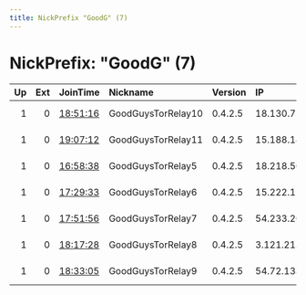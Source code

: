 ```yaml
---
title: NickPrefix "GoodG" (7)
---
```


# NickPrefix: "GoodG" (7)

|   Up |   Ext | JoinTime                                                                                            | Nickname           | Version   | IP             | AS               | CC   |   ORp |   Dirp | OS    | Contact                                 |   eFamMembers |
|-----:|------:|:----------------------------------------------------------------------------------------------------|:-------------------|:----------|:---------------|:-----------------|:-----|------:|-------:|:------|:----------------------------------------|--------------:|
|    1 |     0 | [18:51:16](https://metrics.torproject.org/rs.html#details/EF5049F32097BB8CF38D78CB710000EF57796111) | GoodGuysTorRelay10 | 0.4.2.5   | 18.130.73.236  | Amazon.com, Inc. | gb   |  9001 |   9030 | Linux | Mr Ameer &lt;ameerpb@protonmail.com&gt; |             1 |
|    1 |     0 | [19:07:12](https://metrics.torproject.org/rs.html#details/53975C6D26C615E085BA6253616B89222D513E61) | GoodGuysTorRelay11 | 0.4.2.5   | 15.188.142.31  | Amazon.com, Inc. | fr   |  9001 |   9030 | Linux | Mr Ameer &lt;ameerpb@protonmail.com&gt; |             1 |
|    1 |     0 | [16:58:38](https://metrics.torproject.org/rs.html#details/09B529C44C6DFFB766E8A758D3C15EA4E77B9405) | GoodGuysTorRelay5  | 0.4.2.5   | 18.218.50.251  | Amazon.com, Inc. | us   |  9001 |   9030 | Linux | Mr Ameer &lt;ameerpb@protonmail.com&gt; |             1 |
|    1 |     0 | [17:29:33](https://metrics.torproject.org/rs.html#details/6E722F6E92B30783C24AD3546423F51168214C57) | GoodGuysTorRelay6  | 0.4.2.5   | 15.222.172.50  | Amazon.com, Inc. | ca   |  9001 |   9030 | Linux | Mr Ameer &lt;ameerpb@protonmail.com&gt; |             1 |
|    1 |     0 | [17:51:56](https://metrics.torproject.org/rs.html#details/7726C80FFD3C8CB09844B4224C7C9FC48E0972FB) | GoodGuysTorRelay7  | 0.4.2.5   | 54.233.203.142 | Amazon.com, Inc. | br   |  9001 |   9030 | Linux | Mr Ameer &lt;ameerpb@protonmail.com&gt; |             1 |
|    1 |     0 | [18:17:28](https://metrics.torproject.org/rs.html#details/118A0E5950BFB1CA22E1E8075FDEC0995FB24D56) | GoodGuysTorRelay8  | 0.4.2.5   | 3.121.21.108   | Amazon.com, Inc. | de   |  9001 |   9030 | Linux | Mr Ameer &lt;ameerpb@protonmail.com&gt; |             1 |
|    1 |     0 | [18:33:05](https://metrics.torproject.org/rs.html#details/6A1C8B23CA58207AD7E64C1F8861554492A8C135) | GoodGuysTorRelay9  | 0.4.2.5   | 54.72.138.221  | Amazon.com, Inc. | ie   |  9001 |   9030 | Linux | Mr Ameer &lt;ameerpb@protonmail.com&gt; |             1 |
